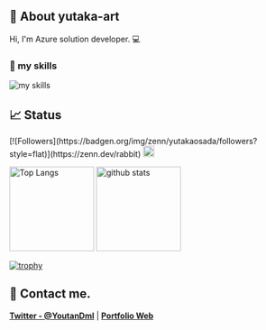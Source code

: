 ## 🐤 About yutaka-art
Hi, I'm Azure solution developer. 💻

### 🌱 my skills
<img alt="my skills" src="https://skillicons.dev/icons?theme=light&perline=8&i=azure,cs,dotnet,docker,kubernetes,linux,py,powershell,php,postman,html,js,jquery,css,ts,angular,vue,django,r,eclipse,postgres,xd,github,linkedin" />


## 📈 Status
<p align="left">
[![Followers](https://badgen.org/img/zenn/yutakaosada/followers?style=flat)](https://zenn.dev/rabbit)
<a href="http://twitter.com/yutaka-art">
  <img height="20" src="https://img.shields.io/twitter/follow/yutaka-art?label=Twitter&logo=twitter&style=flat" />
</a>
</p>

<p align="left"> 
  <img alt="Top Langs" height="150px" src="https://github-readme-stats.vercel.app/api/top-langs/?username=tsuki-lab&layout=compact&show_icons=true" />
  <img alt="github stats" height="150px" src="https://github-readme-stats.vercel.app/api?username=tsuki-lab" />
</p>

[![trophy](https://github-profile-trophy.vercel.app/?username=yutaka-art&margin-w=5)](https://github.com/yutaka-art/)

## 📨 Contact me.

**[Twitter - @YoutanDml](https://twitter.com/YoutanDml)** | **[Portfolio Web](https://www.credly.com/users/yutaka-osada/badges)**

<!--
**yutaka-art/yutaka-art** is a ✨ _special_ ✨ repository because its `README.md` (this file) appears on your GitHub profile.

Here are some ideas to get you started:

- 🔭 I’m currently working on ...
- 👯 I’m looking to collaborate on ...
- 💬 Ask me about ...
- 😄 Pronouns: ...
- ⚡ Fun fact: ...
- 🙌 I’m looking for help with [grow-files](https://github.com/yutaka-art/grow-files) and [microcms-filter-query](https://github.com/yutaka-art/microcms-filter-query)
-->